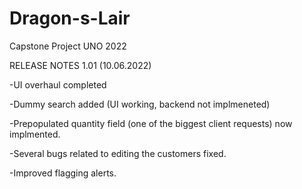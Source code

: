 # Dragon-s-Lair
Capstone Project UNO 2022

RELEASE NOTES 1.01 (10.06.2022)

-UI overhaul completed

-Dummy search added (UI working, backend not implmeneted)

-Prepopulated quantity field (one of the biggest client requests) now implmented.

-Several bugs related to editing the customers fixed.

-Improved flagging alerts.
